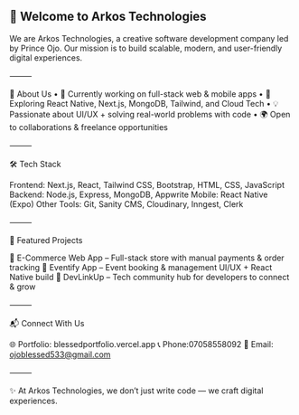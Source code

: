 ## 👋 Welcome to Arkos Technologies

We are Arkos Technologies, a creative software development company led by Prince Ojo. Our mission is to build scalable, modern, and user-friendly digital experiences.

⸻

🚀 About Us
	•	🔭 Currently working on full-stack web & mobile apps
	•	🌱 Exploring React Native, Next.js, MongoDB, Tailwind, and Cloud Tech
	•	💡 Passionate about UI/UX + solving real-world problems with code
	•	🌍 Open to collaborations & freelance opportunities

⸻

🛠️ Tech Stack

Frontend: Next.js, React, Tailwind CSS, Bootstrap, HTML, CSS, JavaScript
Backend: Node.js, Express, MongoDB, Appwrite
Mobile: React Native (Expo)
Other Tools: Git, Sanity CMS, Cloudinary, Inngest, Clerk

⸻

📂 Featured Projects

🔹 E-Commerce Web App – Full-stack store with manual payments & order tracking
🔹 Eventify App – Event booking & management UI/UX + React Native build
🔹 DevLinkUp – Tech community hub for developers to connect & grow

⸻

📬 Connect With Us

🌐 Portfolio: blessedportfolio.vercel.app
 📞 Phone:07058558092
📧 Email: ojoblessed533@gmail.com

⸻

✨ At Arkos Technologies, we don’t just write code — we craft digital experiences.

